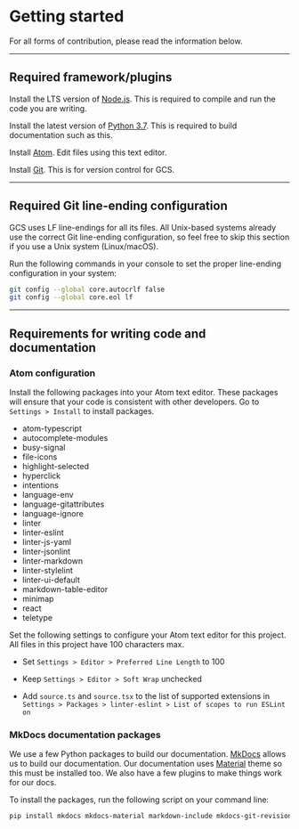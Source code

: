 # Getting started

For all forms of contribution, please read the information below.

----------------------------------------------------------------------------------------------------

## Required framework/plugins

Install the LTS version of [Node.js][]. This is required to compile and run the code you are
writing.

Install the latest version of [Python 3.7][]. This is required to build documentation such as this.

Install [Atom][]. Edit files using this text editor.

Install [Git][]. This is for version control for GCS.

----------------------------------------------------------------------------------------------------

## Required Git line-ending configuration

GCS uses LF line-endings for all its files. All Unix-based systems already use the correct Git
line-ending configuration, so feel free to skip this section if you use a Unix system (Linux/macOS).

Run the following commands in your console to set the proper line-ending configuration in your
system:

```bash
git config --global core.autocrlf false
git config --global core.eol lf
```

----------------------------------------------------------------------------------------------------

## Requirements for writing code and documentation

### Atom configuration

Install the following packages into your Atom text editor. These packages will ensure that your
code is consistent with other developers. Go to `Settings > Install` to install packages.

  - atom-typescript
  - autocomplete-modules
  - busy-signal
  - file-icons
  - highlight-selected
  - hyperclick
  - intentions
  - language-env
  - language-gitattributes
  - language-ignore
  - linter
  - linter-eslint
  - linter-js-yaml
  - linter-jsonlint
  - linter-markdown
  - linter-stylelint
  - linter-ui-default
  - markdown-table-editor
  - minimap
  - react
  - teletype

Set the following settings to configure your Atom text editor for this project. All files in this
project have 100 characters max.

  - Set `Settings > Editor > Preferred Line Length` to 100

  - Keep `Settings > Editor > Soft Wrap` unchecked

  - Add `source.ts` and `source.tsx` to the list of supported extensions in
  `Settings > Packages > linter-eslint > List of scopes to run ESLint on`

### MkDocs documentation packages

We use a few Python packages to build our documentation. [MkDocs][] allows us to build our
documentation. Our documentation uses [Material][] theme so this must be installed too. We also have
a few plugins to make things work for our docs.

To install the packages, run the following script on your command line:

```bash
pip install mkdocs mkdocs-material markdown-include mkdocs-git-revision-date-localized-plugin
```

[Node.js]: https://nodejs.org/en/
[Atom]: https://atom.io/
[Python 3.7]: https://www.python.org/downloads/
[Homebrew]: https://brew.sh/
[Git]: https://git-scm.com/
[MkDocs]: https://www.mkdocs.org/
[Material]: https://squidfunk.github.io/mkdocs-material/
